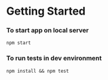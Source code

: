 # Getting Started

### To start app on local server

```
npm start
```


### To run tests in dev environment

```
npm install && npm test
```